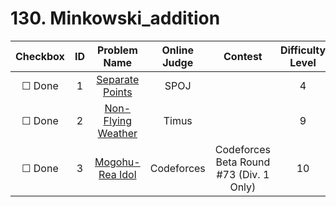 # 130. Minkowski_addition


| Checkbox | ID | Problem Name|Online Judge|Contest|Difficulty Level|
|:---:|:---:|:---:|:---:|:---:|:---:|
|&#9744; Done|1|[Separate Points](http://www.spoj.com/problems/SPOINTS/)|SPOJ||4|
|&#9744; Done|2|[Non-Flying Weather](http://acm.timus.ru/problem.aspx?space=1&num=1894)|Timus||9|
|&#9744; Done|3|[Mogohu-Rea Idol](http://codeforces.com/problemset/problem/87/E)|Codeforces|Codeforces Beta Round #73 (Div. 1 Only)|10|
